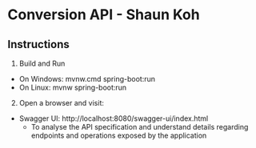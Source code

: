 # Conversion API - Shaun Koh

## Instructions

1) Build and Run
- On Windows: mvnw.cmd spring-boot:run
- On Linux: mvnw spring-boot:run

2) Open a browser and visit:
- Swagger UI: http://localhost:8080/swagger-ui/index.html
  - To analyse the API specification and understand details regarding endpoints and operations exposed by the application
